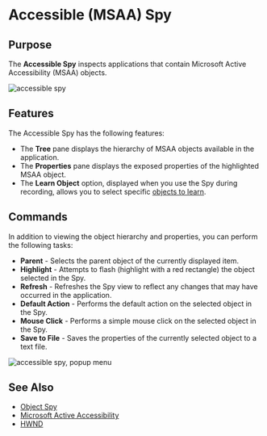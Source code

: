 # Accessible (MSAA) Spy

## Purpose

The **Accessible Spy** inspects applications that contain Microsoft Active Accessibility (MSAA) objects.

![accessible spy](./img/object_spy_accessible1.png)

## Features

The Accessible Spy has the following features:

- The **Tree** pane displays the hierarchy of MSAA objects available in the application.
- The **Properties** pane displays the exposed properties of the highlighted MSAA object.
- The **Learn Object** option, displayed when you use the Spy during recording, allows you to select specific [objects to learn](learn_object.md).

## Commands

In addition to viewing the object hierarchy and properties, you can perform the following tasks:

- **Parent** - Selects the parent object of the currently displayed item.
- **Highlight** - Attempts to flash (highlight with a red rectangle) the object selected in the Spy.
- **Refresh** - Refreshes the Spy view to reflect any changes that may have occurred in the application.
- **Default Action** - Performs the default action on the selected object in the Spy.
- **Mouse Click** - Performs a simple mouse click on the selected object in the Spy.
- **Save to File** - Saves the properties of the currently selected object to a text file.

![accessible spy, popup menu](./img/object_spy_accessible2.png)

## See Also

- [Object Spy](object_spy.md)
- [Microsoft Active Accessibility](http://msdn.microsoft.com/en-us/magazine/cc301312.aspx)
- [HWND](http://msdn.microsoft.com/en-us/library/aa979055.aspx)